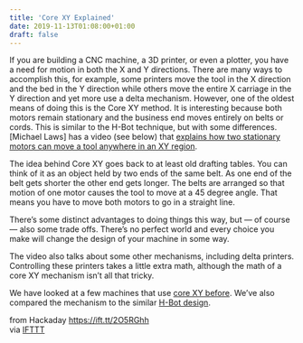 ```yaml
---
title: 'Core XY Explained'
date: 2019-11-13T01:08:00+01:00
draft: false
---
```


If you are building a CNC machine, a 3D printer, or even a plotter, you have a need for motion in both the X and Y directions. There are many ways to accomplish this, for example, some printers move the tool in the X direction and the bed in the Y direction while others move the entire X carriage in the Y direction and yet more use a delta mechanism. However, one of the oldest means of doing this is the Core XY method. It is interesting because both motors remain stationary and the business end moves entirely on belts or cords. This is similar to the H-Bot technique, but with some differences. \[Michael Laws\] has a video (see below) that [explains how two stationary motors can move a tool anywhere in an XY region](https://www.youtube.com/watch?v=_ramiM3KHYE).

The idea behind Core XY goes back to at least old drafting tables. You can think of it as an object held by two ends of the same belt. As one end of the belt gets shorter the other end gets longer. The belts are arranged so that motion of one motor causes the tool to move at a 45 degree angle. That means you have to move both motors to go in a straight line.

There’s some distinct advantages to doing things this way, but — of course — also some trade offs. There’s no perfect world and every choice you make will change the design of your machine in some way.

The video also talks about some other mechanisms, including delta printers. Controlling these printers takes a little extra math, although the math of a core XY mechanism isn’t all that tricky.

We have looked at a few machines that use [core XY before](https://hackaday.com/2018/08/03/classy-corexy-build-breaks-down-the-design-pinchpoints/). We’ve also compared the mechanism to the similar [H-Bot design](https://hackaday.com/2016/02/29/design-analysis-core-xy-vs-h-bot/).

  
  
from Hackaday https://ift.tt/2O5RGhh  
via [IFTTT](https://ifttt.com/?ref=da&site=blogger)